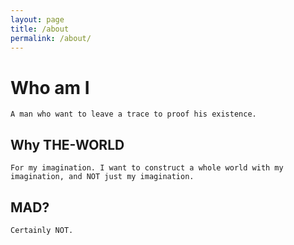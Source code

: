 ```yaml
---
layout: page
title: /about
permalink: /about/
---
```


# Who am I
	A man who want to leave a trace to proof his existence.

## Why THE-WORLD
	For my imagination. I want to construct a whole world with my imagination, and NOT just my imagination.

## MAD?
	Certainly NOT.

